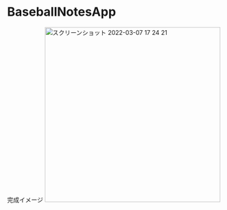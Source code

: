 # BaseballNotesApp
完成イメージ
<img width="409" alt="スクリーンショット 2022-03-07 17 24 21" src="https://user-images.githubusercontent.com/94818124/156994605-83343f1f-ef76-45da-86a5-e7db3d84d113.png">

